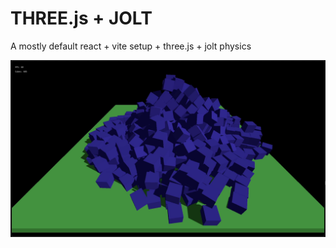 
# THREE.js + JOLT

A mostly default react + vite setup + three.js + jolt physics

![demo-image](demo-image.png)
